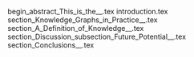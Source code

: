 begin_abstract_This_is_the__.tex
introduction.tex
section_Knowledge_Graphs_in_Practice__.tex
section_A_Definition_of_Knowledge__.tex
section_Discussion_subsection_Future_Potential__.tex
section_Conclusions__.tex